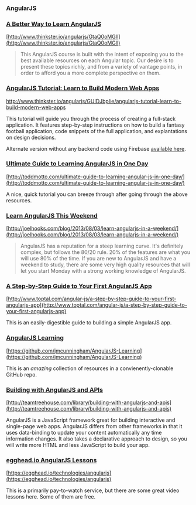 ### AngularJS

### [A Better Way to Learn AngularJS](http://www.thinkster.io/angularjs/GtaQ0oMGIl)

[http://www.thinkster.io/angularjs/GtaQ0oMGIl](http://www.thinkster.io/angularjs/GtaQ0oMGIl)

>This AngularJS course is built with the intent of exposing you to the best available resources on each Angular topic. Our desire is to present these topics richly, and from a variety of vantage points, in order to afford you a more complete perspective on them.

### [AngularJS Tutorial: Learn to Build Modern Web Apps](http://www.thinkster.io/angularjs/GUIDJbpIie/angularjs-tutorial-learn-to-build-modern-web-apps)

[http://www.thinkster.io/angularjs/GUIDJbpIie/angularjs-tutorial-learn-to-build-modern-web-apps
](http://www.thinkster.io/angularjs/GUIDJbpIie/angularjs-tutorial-learn-to-build-modern-web-apps
)

This tutorial will guide you through the process of creating a full-stack application. It features step-by-step instructions on how to build a fantasy football application, code snippets of the full application, and explantations on design decisions.

Alternate version without any backend code using Firebase [available here](http://www.thinkster.io/angularjs/eHPCs7s87O/angularjs-tutorial-learn-to-rapidly-build-real-time-web-apps-with-firebase).

### [Ultimate Guide to Learning AngularJS in One Day](http://toddmotto.com/ultimate-guide-to-learning-angular-js-in-one-day/)

[http://toddmotto.com/ultimate-guide-to-learning-angular-js-in-one-day/](http://toddmotto.com/ultimate-guide-to-learning-angular-js-in-one-day/)

A nice, quick tutorial you can breeze through after going through the above resources.

### [Learn AngularJS This Weekend](http://joelhooks.com/blog/2013/08/03/learn-angularjs-in-a-weekend/)

[http://joelhooks.com/blog/2013/08/03/learn-angularjs-in-a-weekend/](http://joelhooks.com/blog/2013/08/03/learn-angularjs-in-a-weekend/)

>AngularJS has a reputation for a steep learning curve. It's definitely complex, but follows the 80/20 rule. 20% of the features are what you will use 80% of the time. If you are new to AngularJS and have a weekend to study, there are some very high quality resources that will let you start Monday with a strong working knowledge of AngularJS.

### [A Step-by-Step Guide to Your First AngularJS App](http://www.toptal.com/angular-js/a-step-by-step-guide-to-your-first-angularjs-app)

[http://www.toptal.com/angular-js/a-step-by-step-guide-to-your-first-angularjs-app](http://www.toptal.com/angular-js/a-step-by-step-guide-to-your-first-angularjs-app)

This is an easily-digestible guide to building a simple AngularJS app.

### [AngularJS Learning](https://github.com/jmcunningham/AngularJS-Learning)

[https://github.com/jmcunningham/AngularJS-Learning](https://github.com/jmcunningham/AngularJS-Learning)

This is an *amazing* collection of resources in a convienently-clonable GitHub repo.

### [Building with AngularJS and APIs](http://teamtreehouse.com/library/building-with-angularjs-and-apis)

[http://teamtreehouse.com/library/building-with-angularjs-and-apis](http://teamtreehouse.com/library/building-with-angularjs-and-apis)

AngularJS is a JavaScript framework great for building interactive and single-page web apps. AngularJS differs from other frameworks in that it uses data-binding to update your content automatically any time information changes. It also takes a declarative approach to design, so you will write more HTML and less JavaScript to build your app.

### [egghead.io AngularJS Lessons](https://egghead.io/technologies/angularjs)

[https://egghead.io/technologies/angularjs](https://egghead.io/technologies/angularjs)

This is a primarily pay-to-watch service, but there are some great video lessons here. Some of them are free.